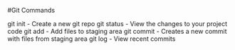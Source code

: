 #Git Commands

git init - Create a new git repo
git status - View the changes to your project code
git add - Add files to staging area 
git commit - Creates a new commit with files from staging area 
git log - View recent commits 